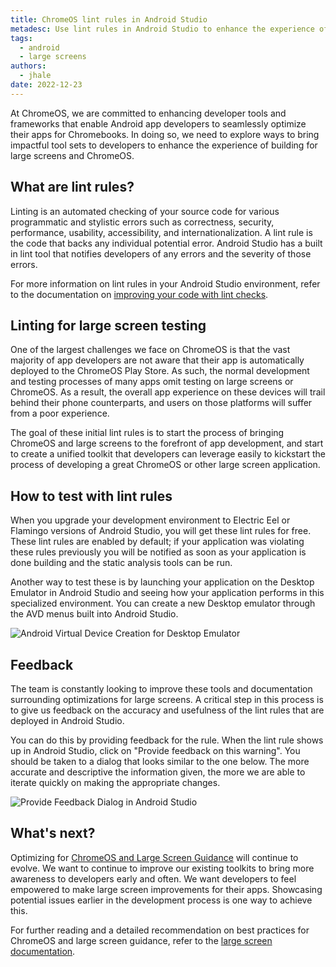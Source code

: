 ```yaml
---
title: ChromeOS lint rules in Android Studio
metadesc: Use lint rules in Android Studio to enhance the experience of building for large screens and ChromeOS.
tags:
  - android
  - large screens
authors:
  - jhale
date: 2022-12-23
---
```


At ChromeOS, we are committed to enhancing developer tools and frameworks that
enable Android app developers to seamlessly optimize their apps for Chromebooks.
In doing so, we need to explore ways to bring impactful tool sets to developers
to enhance the experience of building for large screens and ChromeOS.

## What are lint rules?

Linting is an automated checking of your source code for various programmatic
and stylistic errors such as correctness, security, performance, usability,
accessibility, and internationalization. A lint rule is the code that backs any
individual potential error. Android Studio has a built in lint tool that
notifies developers of any errors and the severity of those errors.

For more information on lint rules in your Android Studio environment, refer to
the documentation on
[improving your code with lint checks](https://developer.android.com/studio/write/lint).

## Linting for large screen testing

One of the largest challenges we face on ChromeOS is that the vast majority of
app developers are not aware that their app is automatically deployed to the
ChromeOS Play Store. As such, the normal development and testing processes of
many apps omit testing on large screens or ChromeOS. As a result, the overall
app experience on these devices will trail behind their phone counterparts, and
users on those platforms will suffer from a poor experience.

The goal of these initial lint rules is to start the process of bringing
ChromeOS and large screens to the forefront of app development, and start to
create a unified toolkit that developers can leverage easily to kickstart the
process of developing a great ChromeOS or other large screen application.

## How to test with lint rules

When you upgrade your development environment to Electric Eel or Flamingo
versions of Android Studio, you will get these lint rules for free. These lint
rules are enabled by default; if your application was violating these rules
previously you will be notified as soon as your application is done building and
the static analysis tools can be run.

Another way to test these is by launching your application on the Desktop
Emulator in Android Studio and seeing how your application performs in this
specialized environment. You can create a new Desktop emulator through the AVD
menus built into Android Studio.

![Android Virtual Device Creation for Desktop Emulator](ix://posts/android-studio-lint-rules/avd.gif)

## Feedback

The team is constantly looking to improve these tools and documentation
surrounding optimizations for large screens. A critical step in this process is
to give us feedback on the accuracy and usefulness of the lint rules that are
deployed in Android Studio.

You can do this by providing feedback for the rule. When the lint rule shows up
in Android Studio, click on "Provide feedback on this warning". You should be
taken to a dialog that looks similar to the one below. The more accurate and
descriptive the information given, the more we are able to iterate quickly on
making the appropriate changes.

![Provide Feedback Dialog in Android Studio](ix://posts/android-studio-lint-rules/feedback.png)

## What's next?

Optimizing for
[ChromeOS and Large Screen Guidance](https://developer.android.com/guide/topics/large-screens/get-started-with-large-screens)
will continue to evolve. We want to continue to improve our existing toolkits to
bring more awareness to developers early and often.
We want developers to feel empowered to make large screen improvements for their
apps. Showcasing potential issues earlier in the development process is one way
to achieve this.

For further reading and a detailed recommendation on best practices for
ChromeOS and large screen guidance, refer to the
[large screen documentation](https://developer.android.com/guide/topics/large-screens/get-started-with-large-screens).
